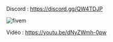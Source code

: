 Discord : https://discord.gg/QW4TDJP

![fivem](https://i.imgur.com/caQu1cy.jpg)

Vidéo : https://youtu.be/dNyZWmh-0pw
